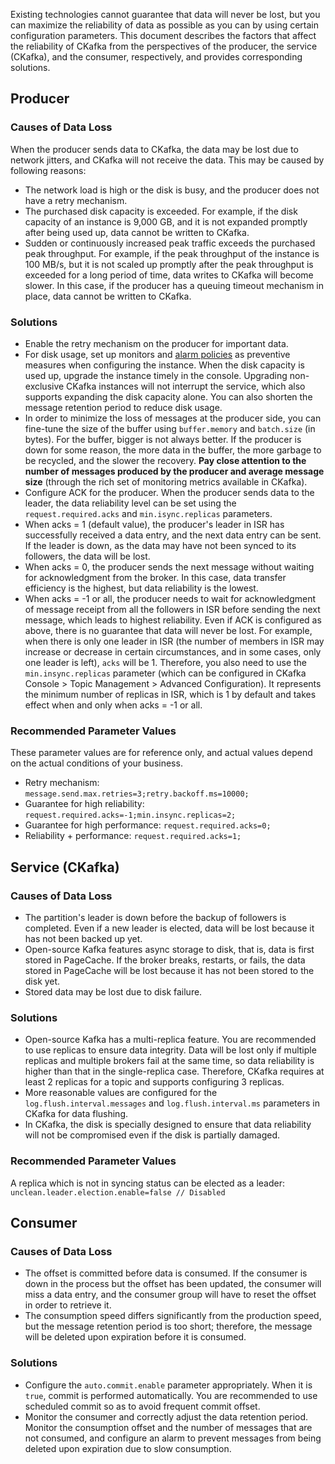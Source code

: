 Existing technologies cannot guarantee that data will never be lost, but you can maximize the reliability of data as possible as you can by using certain configuration parameters.
This document describes the factors that affect the reliability of CKafka from the perspectives of the producer, the service (CKafka), and the consumer, respectively, and provides corresponding solutions.

## Producer
### Causes of Data Loss
When the producer sends data to CKafka, the data may be lost due to network jitters, and CKafka will not receive the data. This may be caused by following reasons:
- The network load is high or the disk is busy, and the producer does not have a retry mechanism.
- The purchased disk capacity is exceeded. For example, if the disk capacity of an instance is 9,000 GB, and it is not expanded promptly after being used up, data cannot be written to CKafka.
- Sudden or continuously increased peak traffic exceeds the purchased peak throughput. For example, if the peak throughput of the instance is 100 MB/s, but it is not scaled up promptly after the peak throughput is exceeded for a long period of time, data writes to CKafka will become slower. In this case, if the producer has a queuing timeout mechanism in place, data cannot be written to CKafka.

### Solutions
- Enable the retry mechanism on the producer for important data.
- For disk usage, set up monitors and [alarm policies](https://console.cloud.tencent.com/monitor/policylist/create) as preventive measures when configuring the instance.
When the disk capacity is used up, upgrade the instance timely in the console. Upgrading non-exclusive CKafka instances will not interrupt the service, which also supports expanding the disk capacity alone. You can also shorten the message retention period to reduce disk usage.
- In order to minimize the loss of messages at the producer side, you can fine-tune the size of the buffer using `buffer.memory` and `batch.size` (in bytes). For the buffer, bigger is not always better. If the producer is down for some reason, the more data in the buffer, the more garbage to be recycled, and the slower the recovery. **Pay close attention to the number of messages produced by the producer and average message size** (through the rich set of monitoring metrics available in CKafka).
- Configure ACK for the producer.
When the producer sends data to the leader, the data reliability level can be set using the `request.required.acks` and `min.isync.replicas` parameters.
 - When acks = 1 (default value), the producer's leader in ISR has successfully received a data entry, and the next data entry can be sent. If the leader is down, as the data may have not been synced to its followers, the data will be lost.
 - When acks = 0, the producer sends the next message without waiting for acknowledgment from the broker. In this case, data transfer efficiency is the highest, but data reliability is the lowest.
 - When acks = -1 or all, the producer needs to wait for acknowledgment of message receipt from all the followers in ISR before sending the next message, which leads to highest reliability.
Even if ACK is configured as above, there is no guarantee that data will never be lost. For example, when there is only one leader in ISR (the number of members in ISR may increase or decrease in certain circumstances, and in some cases, only one leader is left), `acks` will be 1. Therefore, you also need to use the `min.insync.replicas` parameter (which can be configured in CKafka Console > Topic Management > Advanced Configuration). It represents the minimum number of replicas in ISR, which is 1 by default and takes effect when and only when acks = -1 or all.

### Recommended Parameter Values
These parameter values are for reference only, and actual values depend on the actual conditions of your business.
 - Retry mechanism: `message.send.max.retries=3;retry.backoff.ms=10000;`
 - Guarantee for high reliability: `request.required.acks=-1;min.insync.replicas=2;`
 - Guarantee for high performance: `request.required.acks=0;`
 - Reliability + performance: `request.required.acks=1;`

## Service (CKafka)
### Causes of Data Loss
- The partition's leader is down before the backup of followers is completed. Even if a new leader is elected, data will be lost because it has not been backed up yet.
- Open-source Kafka features async storage to disk, that is, data is first stored in PageCache. If the broker breaks, restarts, or fails, the data stored in PageCache will be lost because it has not been stored to the disk yet.
- Stored data may be lost due to disk failure.

### Solutions
- Open-source Kafka has a multi-replica feature. You are recommended to use replicas to ensure data integrity. Data will be lost only if multiple replicas and multiple brokers fail at the same time, so data reliability is higher than that in the single-replica case. Therefore, CKafka requires at least 2 replicas for a topic and supports configuring 3 replicas.
- More reasonable values are configured for the `log.flush.interval.messages` and `log.flush.interval.ms` parameters in CKafka for data flushing.
- In CKafka, the disk is specially designed to ensure that data reliability will not be compromised even if the disk is partially damaged.

### Recommended Parameter Values
A replica which is not in syncing status can be elected as a leader: `unclean.leader.election.enable=false // Disabled`

## Consumer
### Causes of Data Loss
- The offset is committed before data is consumed. If the consumer is down in the process but the offset has been updated, the consumer will miss a data entry, and the consumer group will have to reset the offset in order to retrieve it.
- The consumption speed differs significantly from the production speed, but the message retention period is too short; therefore, the message will be deleted upon expiration before it is consumed.

### Solutions
- Configure the `auto.commit.enable` parameter appropriately. When it is `true`, commit is performed automatically. You are recommended to use scheduled commit so as to avoid frequent commit offset.
- Monitor the consumer and correctly adjust the data retention period. Monitor the consumption offset and the number of messages that are not consumed, and configure an alarm to prevent messages from being deleted upon expiration due to slow consumption.

